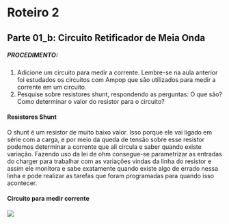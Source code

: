 # Roteiro 2

## Parte 01_b: Circuito Retificador de Meia Onda

##### PROCEDIMENTO:

1. Adicione um circuito para medir a corrente. Lembre-se na aula anterior foi estudados os circuitos com Ampop que são utilizados para medir a corrente em um circuito.
2. Pesquise sobre resistores shunt, respondendo as perguntas:
  O que são?
  Como determinar o valor do resistor para o circuito?

#### Resistores Shunt

O shunt é um resistor de muito baixo valor. Isso porque ele vai ligado em série com a carga, e por meio da queda de tensão sobre esse resistor podemos determinar a corrente que ali circula e saber quando existe variação. Fazendo uso da lei de ohm consegue-se parametrizar as entradas do charger para trabalhar com as variações vindas da linha do resistor e assim ele monitora e sabe exatamente quando existe algo de errado nessa linha e pode realizar as tarefas que foram programadas para quando isso acontecer.

#### Circuito para medir corrente

![](/resources/imagens/relatorio2/parte1b/)
